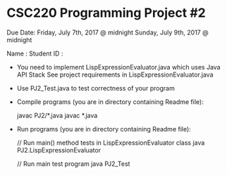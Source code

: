 CSC220 Programming Project #2
=============================
 
Due Date: Friday, July 7th, 2017 @ midnight
	  Sunday, July 9th, 2017 @ midnight

Name       : 
Student ID : 


- You need to implement LispExpressionEvaluator.java which uses Java API Stack
  See project requirements in LispExpressionEvaluator.java

- Use PJ2_Test.java to test correctness of your program

- Compile programs (you are in directory containing Readme file):
    
  javac PJ2/*.java
  javac *.java

- Run programs (you are in directory containing Readme file):

  // Run main() method tests in LispExpressionEvaluator class
  java PJ2.LispExpressionEvaluator

  // Run main test program
  java PJ2_Test

